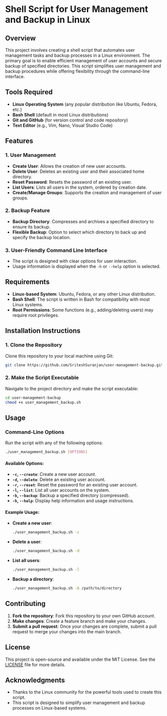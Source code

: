 # Shell Script for User Management and Backup in Linux

## Overview

This project involves creating a shell script that automates user management tasks and backup processes in a Linux environment. The primary goal is to enable efficient management of user accounts and secure backup of specified directories. This script simplifies user management and backup procedures while offering flexibility through the command-line interface.

## Tools Required

- **Linux Operating System** (any popular distribution like Ubuntu, Fedora, etc.)
- **Bash Shell** (default in most Linux distributions)
- **Git and GitHub** (for version control and code repository)
- **Text Editor** (e.g., Vim, Nano, Visual Studio Code)

## Features

### 1. **User Management**
- **Create User**: Allows the creation of new user accounts.
- **Delete User**: Deletes an existing user and their associated home directory.
- **Reset Password**: Resets the password of an existing user.
- **List Users**: Lists all users in the system, ordered by creation date.
- **Create/Manage Groups**: Supports the creation and management of user groups.

### 2. **Backup Feature**
- **Backup Directory**: Compresses and archives a specified directory to ensure its backup.
- **Flexible Backup**: Option to select which directory to back up and specify the backup location.

### 3. **User-Friendly Command Line Interface**
- The script is designed with clear options for user interaction.
- Usage information is displayed when the `-h` or `--help` option is selected.

## Requirements

- **Linux-based System**: Ubuntu, Fedora, or any other Linux distribution.
- **Bash Shell**: The script is written in Bash for compatibility with most Linux systems.
- **Root Permissions**: Some functions (e.g., adding/deleting users) may require root privileges.

## Installation Instructions

### 1. Clone the Repository

Clone this repository to your local machine using Git:

```bash
git clone https://github.com/SriteshSuranjan/user-management-backup.git
```

### 2. Make the Script Executable

Navigate to the project directory and make the script executable:

```bash
cd user-management-backup
chmod +x user_management_backup.sh
```

## Usage

### Command-Line Options

Run the script with any of the following options:

```bash
./user_management_backup.sh [OPTIONS]
```

#### Available Options:

- **`-c`, `--create`**: Create a new user account.
- **`-d`, `--delete`**: Delete an existing user account.
- **`-r`, `--reset`**: Reset the password for an existing user account.
- **`-l`, `--list`**: List all user accounts on the system.
- **`-b`, `--backup`**: Backup a specified directory (compressed).
- **`-h`, `--help`**: Display help information and usage instructions.

#### Example Usage:

- **Create a new user**:
  ```bash
  ./user_management_backup.sh -c
  ```

- **Delete a user**:
  ```bash
  ./user_management_backup.sh -d
  ```

- **List all users**:
  ```bash
  ./user_management_backup.sh -l
  ```

- **Backup a directory**:
  ```bash
  ./user_management_backup.sh -b /path/to/directory
  ```

## Contributing

1. **Fork the repository**: Fork this repository to your own GitHub account.
2. **Make changes**: Create a feature branch and make your changes.
3. **Submit a pull request**: Once your changes are complete, submit a pull request to merge your changes into the main branch.

## License

This project is open-source and available under the MIT License. See the [LICENSE](LICENSE) file for more details.

## Acknowledgments

- Thanks to the Linux community for the powerful tools used to create this script.
- This script is designed to simplify user management and backup processes on Linux-based systems.
```
